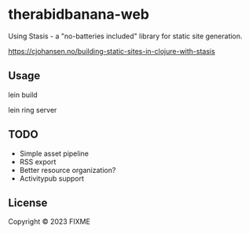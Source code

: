 # therabidbanana-web

Using Stasis - a "no-batteries included" library for static site generation.

https://cjohansen.no/building-static-sites-in-clojure-with-stasis



## Usage

lein build

lein ring server

## TODO

- Simple asset pipeline
- RSS export
- Better resource organization?
- Activitypub support

## License

Copyright © 2023 FIXME
